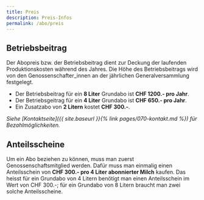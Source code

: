 ```yaml
---
title: Preis
description: Preis-Infos
permalink: /abo/preis
---
```


## Betriebsbeitrag

Der Abopreis bzw. der Betriebsbeitrag dient zur Deckung der
laufenden Produktionskosten während des Jahres. Die Höhe des Betriebsbeitrags
wird von den Genossenschafter_innen an der jährlichen Generalversammlung
festgelegt.

- Der Betriebsbeitrag für ein **8 Liter** Grundabo ist **CHF 1200.- pro Jahr**.
- Der Betriebsgeitrag für ein **4 Liter** Grundabo ist **CHF 650.- pro Jahr**.
- Ein Zusatzabo von **2 Litern** kostet **CHF 300.-**.

_Siehe [Kontaktseite]({{ site.baseurl }}{% link pages/070-kontakt.md %}) für
Bezahlmöglichkeiten._

## Anteilsscheine

Um ein Abo beziehen zu können, muss man zuerst Genossenschaftsmitglied werden.
Dafür muss man einmalig einen Anteilsschein von **CHF 300.- pro 4 Liter
abonnierter Milch** kaufen. Das heisst für ein Grundabo von 4 Litern benötigt man
einen Anteilsschein im Wert von CHF 300.-; für ein Grundabo von
8 Litern braucht man zwei solche Anteilsscheine.
